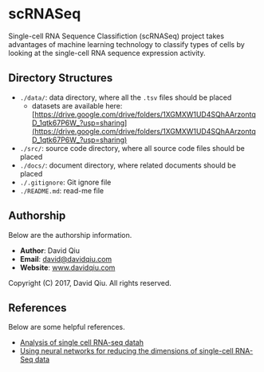 # scRNASeq

Single-cell RNA Sequence Classifiction (scRNASeq) project takes advantages of 
machine learning technology to classify types of cells by looking at the 
single-cell RNA sequence expression activity.


## Directory Structures

  * `./data/`: data directory, where all the `.tsv` files should be placed
    - datasets are available here: [https://drive.google.com/drive/folders/1XGMXW1UD4SQhAArzontqD_1qtk67P6W_?usp=sharing](https://drive.google.com/drive/folders/1XGMXW1UD4SQhAArzontqD_1qtk67P6W_?usp=sharing)
  * `./src/`: source code directory, where all source code files should be placed
  * `./docs/`: document directory, where related documents should be placed
  * `./.gitignore`: Git ignore file
  * `./README.md`: read-me file


## Authorship

Below are the authorship information.

  * __Author__:  David Qiu
  * __Email__:   david@davidqiu.com
  * __Website__: www.davidqiu.com

Copyright (C) 2017, David Qiu. All rights reserved.


## References

Below are some helpful references.

* [Analysis of single cell RNA-seq datah](ttps://hemberg-lab.github.io/scRNA.seq.course/index.html)
* [Using neural networks for reducing the dimensions of single-cell RNA-Seq data](http://www.rna-seqblog.com/using-neural-networks-for-reducing-the-dimensions-of-single-cell-rna-seq-data/)


